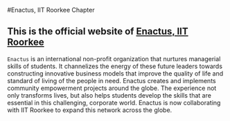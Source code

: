 #Enactus, IIT Roorkee Chapter

## This is the official website of [Enactus, IIT Roorkee](https://enactus-iitr.github.io)

`Enactus` is an international non-profit organization that nurtures managerial skills of students. It channelizes the energy of these future leaders towards constructing innovative business models that improve the quality of life and standard of living of the people in need.
Enactus creates and implements community empowerment projects around the globe. The experience not only transforms lives, but also helps students develop the skills that are essential in this challenging, corporate world.
Enactus is now collaborating with IIT Roorkee to expand this network across the globe.
